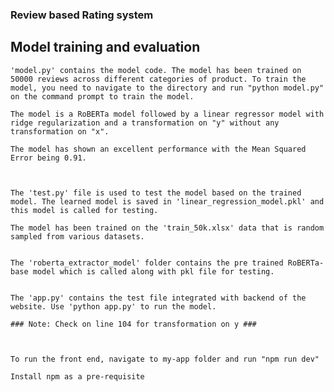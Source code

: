### Review based Rating system ###

## Model training and evaluation ##

    'model.py' contains the model code. The model has been trained on 50000 reviews across different categories of product. To train the model, you need to navigate to the directory and run "python model.py" on the command prompt to train the model. 

    The model is a RoBERTa model followed by a linear regressor model with ridge regularization and a transformation on "y" without any transformation on "x". 

    The model has shown an excellent performance with the Mean Squared Error being 0.91. 



    The 'test.py' file is used to test the model based on the trained model. The learned model is saved in 'linear_regression_model.pkl' and this model is called for testing. 

    The model has been trained on the 'train_50k.xlsx' data that is random sampled from various datasets. 


    The 'roberta_extractor_model' folder contains the pre trained RoBERTa-base model which is called along with pkl file for testing. 


    The 'app.py' contains the test file integrated with backend of the website. Use 'python app.py' to run the model. 

    ### Note: Check on line 104 for transformation on y ###



    To run the front end, navigate to my-app folder and run "npm run dev"

    Install npm as a pre-requisite


